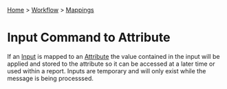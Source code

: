 [Home](../../Index.md) > [Workflow](../Index.md) > [Mappings](Index.md)

# Input Command to Attribute

If an [Input](../Input.md) is mapped to an [Attribute](../Attributes.md) the value contained
in the input will be applied and stored to the attribute so it can be accessed at a later time
or used within a report.  Inputs are temporary and will only exist while the message is being 
processsed.
